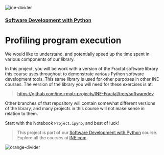 ![ine-divider](https://user-images.githubusercontent.com/7065401/92672068-398e8080-f2ee-11ea-82d6-ad53f7feb5c0.png)

### [Software Development with Python](https://my.ine.com/course/software-development-with-python/0392bdc5-ee07-4903-b096-2ee3a03c3c55)

# Profiling program execution

We would like to understand, and potentially speed up the time spent in various components of our library.

In this project, you will be work with a version of the Fractal software library this course uses throughout to demonstrate various Python software development tools.  This same library is used for other purposes in other INE courses.  The version of the library you will need for these exercises is at:

> https://github.com/ine-rmotr-projects/INE-Fractal/tree/softwaredev

Other branches of that repository will contain somewhat different versions of the library, and many projects in this course will not make sense in relation to them.

Start with the Notebook `Project.ipynb`, and best of luck!

> This project is part of our [Software Development with Python](https://my.ine.com/course/software-development-with-python/0392bdc5-ee07-4903-b096-2ee3a03c3c55) course. Explore all the courses at [INE.com](https://ine.com/).

![orange-divider](https://user-images.githubusercontent.com/7065401/92672455-187a5f80-f2ef-11ea-890c-40be9474f7b7.png)